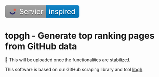 [![Servier Inspired](https://raw.githubusercontent.com/servierhub/.github/main/badges/inspired.svg)](https://github.com/ServierHub/)

# topgh - Generate top ranking pages from GitHub data
🚧 This will be uploaded once the functionalities are stabilized.

This software is based on our GitHub scraping library and tool [libgh](https://github.com/HubTou/libgh).
